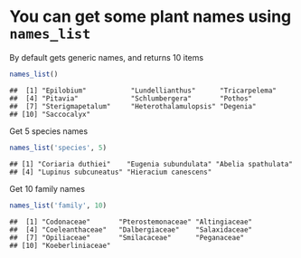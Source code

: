 # You can get some plant names using `names_list`

By default gets generic names, and returns 10 items


```r
names_list()
```

```
##  [1] "Epilobium"           "Lundellianthus"      "Tricarpelema"       
##  [4] "Pitavia"             "Schlumbergera"       "Pothos"             
##  [7] "Sterigmapetalum"     "Heterothalamulopsis" "Degenia"            
## [10] "Saccocalyx"
```

Get 5 species names


```r
names_list('species', 5)
```

```
## [1] "Coriaria duthiei"    "Eugenia subundulata" "Abelia spathulata"  
## [4] "Lupinus subcuneatus" "Hieracium canescens"
```

Get 10 family names


```r
names_list('family', 10)
```

```
##  [1] "Codonaceae"       "Pterostemonaceae" "Altingiaceae"    
##  [4] "Coeleanthaceae"   "Dalbergiaceae"    "Salaxidaceae"    
##  [7] "Opiliaceae"       "Smilacaceae"      "Peganaceae"      
## [10] "Koeberliniaceae"
```

